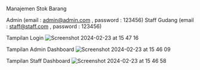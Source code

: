 Manajemen Stok Barang

Admin (email : admin@admin.com , password : 123456)
Staff Gudang (email : staff@staff.com , password : 123456)

Tampilan Login
![Screenshot 2024-02-23 at 15 47 16](https://github.com/clarizaprasetyo/ManajemenStokBarang/assets/122504992/60e3537d-988a-4312-9e9b-17e5f7dc1bc8)


Tampilan Admin Dashboard
![Screenshot 2024-02-23 at 15 46 09](https://github.com/clarizaprasetyo/ManajemenStokBarang/assets/122504992/63aefca9-24ab-4cb0-b9b2-821cb657b8e4)



Tampilan Staff Dashboard
![Screenshot 2024-02-23 at 15 46 58](https://github.com/clarizaprasetyo/ManajemenStokBarang/assets/122504992/2daa260e-37bc-4989-812d-972a99e4d8e6)
